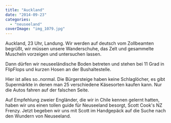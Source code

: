 ```yaml
---
title: "Auckland"
date: "2014-09-23"
categories: 
  - "neuseeland"
coverImage: "img_1079.jpg"
---
```


Auckland, 23 Uhr, Landung. Wir werden auf deutsch vom Zollbeamten begrüßt, wir müssen unsere Wanderschuhe, das Zelt und gesammelte Muscheln vorzeigen und untersuchen lassen.

Dann dürfen wir neuseeländische Boden betreten und stehen bei 11 Grad in FlipFlops und kurzen Hosen an der Bushaltestelle.

Hier ist alles so..normal. Die Bürgersteige haben keine Schlaglöcher, es gibt Supermärkte in denen man 25 verschiedene Käsesorten kaufen kann. Nur die Autos fahren auf der falschen Seite.

Auf Empfehlung zweier Engländer, die wir in Chile kennen gelernt hatten, haben wir uns einen tollen guide für Neuseeland besorgt, Scott Cook's NZ Frenzy. Jetzt begeben wir uns mit Scott im Handgepäck auf die Suche nach den Wundern von Neuseeland.
